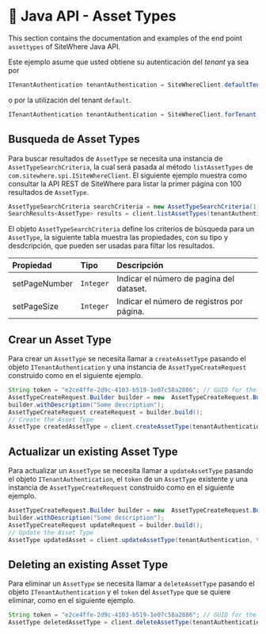 # :book: Java API - Asset Types

<Seo/>

This section contains the documentation and examples of the end point `assettypes` of SiteWhere Java API.

Este ejemplo asume que usted obtiene su autenticación del *tenant* ya sea por

```java
ITenantAuthentication tenantAuthentication = SiteWhereClient.defaultTenant();
```

o por la utilización del tenant `default`.

```java
ITenantAuthentication tenantAuthentication = SiteWhereClient.forTenant("token", "auth");
```

## Busqueda de Asset Types

Para buscar resultados de `AssetType` se necesita una instancia de `AssetTypeSearchCriteria`,
la cual será pasada al método `listAssetTypes` de `com.sitewhere.spi.ISiteWhereClient`. El siguiente ejemplo muestra
como consultar la API REST de SiteWhere para listar la primer página con 100 resultados de `AssetType`.

```java
AssetTypeSearchCriteria searchCriteria = new AssetTypeSearchCriteria(1, 100);
SearchResults<AssetType> results = client.listAssetTypes(tenantAuthentication, searchCriteria);
```

El objeto `AssetTypeSearchCriteria` define los criterios de búsqueda para un `AssetType`, la siguiente tabla
muestra las propiedades, con su tipo y desdcripción, que pueden ser usadas para filtar los resultados.

| Propiedad                    | Tipo        | Descripción                                                    |
|:-----------------------------|:------------|:---------------------------------------------------------------|
| setPageNumber                | `Integer`   | Indicar el número de pagina del dataset.                       |
| setPageSize                  | `Integer`   | Indicar el número de registros por página.                     |

## Crear un Asset Type

Para crear un `AssetType` se necesita llamar a `createAssetType` pasando el objeto `ITenantAuthentication` y una
instancia de `AssetTypeCreateRequest` construido como en el siguiente ejemplo.

```java
String token = "e2ce4ffe-2d9c-4103-b519-1e07c58a2886"; // GUID for the Asset Type
AssetTypeCreateRequest.Builder builder = new  AssetTypeCreateRequest.Builder(token, "my asset type");
builder.withDescription("Some description");
AssetTypeCreateRequest createRequest = builder.build();
// Create the Asset Type
AssetType createdAssetType = client.createAssetType(tenantAuthentication, createRequest);
```

## Actualizar un existing Asset Type

Para actualizar un `AssetType` se necesita llamar a `updateAssetType` pasando el objeto `ITenantAuthentication`,
el `token` de un `AssetType` existente y una instancia de `AssetTypeCreateRequest` construido como en el siguiente ejemplo.

```java
AssetTypeCreateRequest.Builder builder = new  AssetTypeCreateRequest.Builder(token, "my asset type");
builder.withDescription("Some description");
AssetTypeCreateRequest updateRequest = builder.build();
// Update the Asset Type
AssetType updatedAsset = client.updateAssetType(tenantAuthentication, token, updateRequest);
```

## Deleting an existing Asset Type

Para eliminar un `AssetType` se necesita llamar a `deleteAssetType` pasando el objeto `ITenantAuthentication` y el
`token` del `AssetType` que se quiere eliminar, como en el siguiente ejemplo.

```java
String token = "e2ce4ffe-2d9c-4103-b519-1e07c58a2886"; // GUID for the Asset Type
AssetType deletedAssetType = client.deleteAssetType(tenantAuthentication, token);
```
